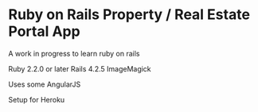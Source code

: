 # Ruby on Rails Property / Real Estate Portal App

A work in progress to learn ruby on rails

Ruby 2.2.0 or later
Rails 4.2.5
ImageMagick

Uses some AngularJS

Setup for Heroku